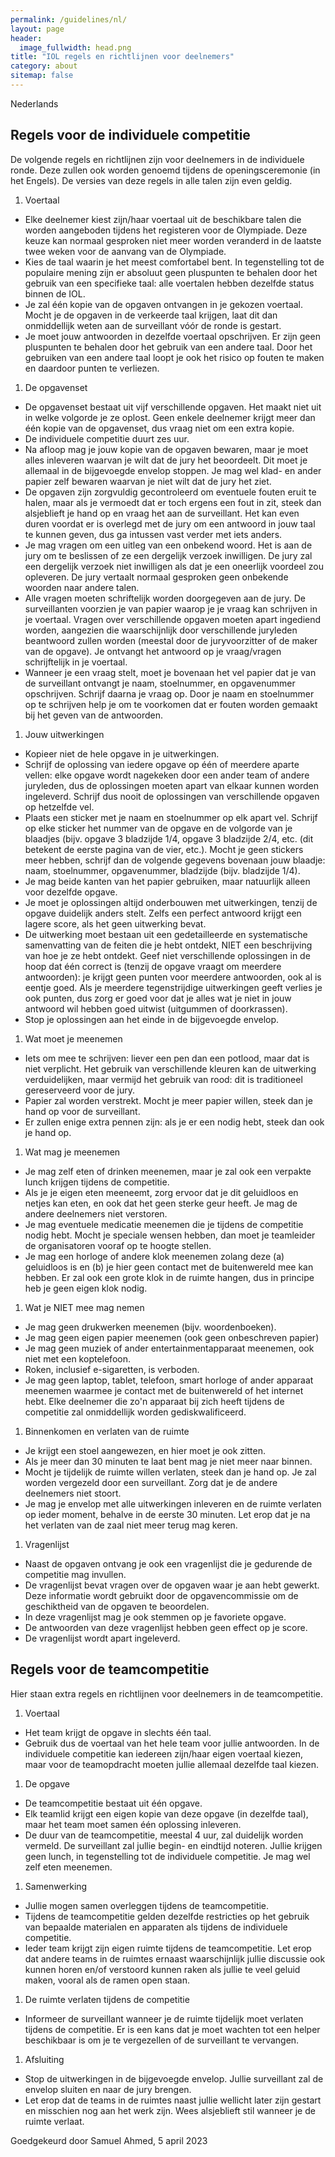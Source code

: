 ```yaml
---
permalink: /guidelines/nl/
layout: page
header:
  image_fullwidth: head.png
title: "IOL regels en richtlijnen voor deelnemers"
category: about
sitemap: false
---
```


Nederlands

## Regels voor de individuele competitie

De volgende regels en richtlijnen zijn voor deelnemers in de individuele ronde. Deze zullen ook worden genoemd tijdens de openingsceremonie (in het Engels). De versies van deze regels in alle talen zijn even geldig.

1. Voertaal
  * Elke deelnemer kiest zijn/haar voertaal uit de beschikbare talen die worden aangeboden tijdens het registeren voor de Olympiade. Deze keuze kan normaal gesproken niet meer worden veranderd in de laatste twee weken voor de aanvang van de Olympiade.
  * Kies de taal waarin je het meest comfortabel bent. In tegenstelling tot de populaire mening zijn er absoluut geen pluspunten te behalen door het gebruik van een specifieke taal: alle voertalen hebben dezelfde status binnen de IOL.
  * Je zal één kopie van de opgaven ontvangen in je gekozen voertaal. Mocht je de opgaven in de verkeerde taal krijgen, laat dit dan onmiddellijk weten aan de surveillant vóór de ronde is gestart.
  * Je moet jouw antwoorden in dezelfde voertaal opschrijven. Er zijn geen pluspunten te behalen door het gebruik van een andere taal. Door het gebruiken van een andere taal loopt je ook het risico op fouten te maken en daardoor punten te verliezen.
1. De opgavenset
  * De opgavenset bestaat uit vijf verschillende opgaven. Het maakt niet uit in welke volgorde je ze oplost. Geen enkele deelnemer krijgt meer dan één kopie van de opgavenset, dus vraag niet om een extra kopie.
  * De individuele competitie duurt zes uur.
  * Na afloop mag je jouw kopie van de opgaven bewaren, maar je moet alles inleveren waarvan je wilt dat de jury het beoordeelt. Dit moet je allemaal in de bijgevoegde envelop stoppen. Je mag wel klad- en ander papier zelf bewaren waarvan je niet wilt dat de jury het ziet.
  * De opgaven zijn zorgvuldig gecontroleerd om eventuele fouten eruit te halen, maar als je vermoedt dat er toch ergens een fout in zit, steek dan alsjeblieft je hand op en vraag het aan de surveillant. Het kan even duren voordat er is overlegd met de jury om een antwoord in jouw taal te kunnen geven, dus ga intussen vast verder met iets anders.
  * Je mag vragen om een uitleg van een onbekend woord. Het is aan de jury om te beslissen of ze een dergelijk verzoek inwilligen. De jury zal een dergelijk verzoek niet inwilligen als dat je een oneerlijk voordeel zou opleveren. De jury vertaalt normaal gesproken geen onbekende woorden naar andere talen. 
  * Alle vragen moeten schriftelijk worden doorgegeven aan de jury. De surveillanten voorzien je van papier waarop je je vraag kan schrijven in je voertaal. Vragen over verschillende opgaven moeten apart ingediend worden, aangezien die waarschijnlijk door verschillende juryleden beantwoord zullen worden (meestal door de juryvoorzitter of de maker van de opgave). Je ontvangt het antwoord op je vraag/vragen schrijftelijk in je voertaal. 
  * Wanneer je een vraag stelt, moet je bovenaan het vel papier dat je van de surveillant ontvangt je naam, stoelnummer, en opgavenummer opschrijven. Schrijf daarna je vraag op. Door je naam en stoelnummer op te schrijven help je om te voorkomen dat er fouten worden gemaakt bij het geven van de antwoorden.
1. Jouw uitwerkingen
  * Kopieer niet de hele opgave in je uitwerkingen.
  * Schrijf de oplossing van iedere opgave op één of meerdere aparte vellen: elke opgave wordt nagekeken door een ander team of andere juryleden, dus de oplossingen moeten apart van elkaar kunnen worden ingeleverd. Schrijf dus nooit de oplossingen van verschillende opgaven op hetzelfde vel.
  * Plaats een sticker met je naam en stoelnummer op elk apart vel. Schrijf op elke sticker het nummer van de opgave en de volgorde van je blaadjes (bijv. opgave 3 bladzijde 1/4, opgave 3 bladzijde 2/4, etc. (dit betekent de eerste pagina van de vier, etc.). Mocht je geen stickers meer hebben, schrijf dan de volgende gegevens bovenaan jouw blaadje: naam, stoelnummer, opgavenummer, bladzijde (bijv. bladzijde 1/4).
  * Je mag beide kanten van het papier gebruiken, maar natuurlijk alleen voor dezelfde opgave.
  * Je moet je oplossingen altijd onderbouwen met uitwerkingen, tenzij de opgave duidelijk anders stelt. Zelfs een perfect antwoord krijgt een lagere score, als het geen uitwerking bevat.
  * De uitwerking moet bestaan uit een gedetailleerde en systematische samenvatting van de feiten die je hebt ontdekt, NIET een beschrijving van hoe je ze hebt ontdekt. Geef niet verschillende oplossingen in de hoop dat één correct is (tenzij de opgave vraagt om meerdere antwoorden): je krijgt geen punten voor meerdere antwoorden, ook al is eentje goed. Als je meerdere tegenstrijdige uitwerkingen geeft verlies je ook punten, dus zorg er goed voor dat je alles wat je niet in jouw antwoord wil hebben goed uitwist (uitgummen of doorkrassen).
  * Stop je oplossingen aan het einde in de bijgevoegde envelop.
1. Wat moet je meenemen
  * Iets om mee te schrijven: liever een pen dan een potlood, maar dat is niet verplicht. Het gebruik van verschillende kleuren kan de uitwerking verduidelijken, maar vermijd het gebruik van rood: dit is traditioneel gereserveerd voor de jury.
  * Papier zal worden verstrekt. Mocht je meer papier willen, steek dan je hand op voor de surveillant.
  * Er zullen enige extra pennen zijn: als je er een nodig hebt, steek dan ook je hand op.
1. Wat mag je meenemen
  * Je mag zelf eten of drinken meenemen, maar je zal ook een verpakte lunch krijgen tijdens de competitie.
  * Als je je eigen eten meeneemt, zorg ervoor dat je dit geluidloos en netjes kan eten, en ook dat het geen sterke geur heeft. Je mag de andere deelnemers niet verstoren.
  * Je mag eventuele medicatie meenemen die je tijdens de competitie nodig hebt. Mocht je speciale wensen hebben, dan moet je teamleider de organisatoren vooraf op te hoogte stellen.
  * Je mag een horloge of andere klok meenemen zolang deze (a) geluidloos is en (b) je hier geen contact met de buitenwereld mee kan hebben. Er zal ook een grote klok in de ruimte hangen, dus in principe heb je geen eigen klok nodig.
1. Wat je NIET mee mag nemen
  * Je mag geen drukwerken meenemen (bijv. woordenboeken). 
  * Je mag geen eigen papier meenemen (ook geen onbeschreven papier)
  * Je mag geen muziek of ander entertainmentapparaat meenemen, ook niet met een koptelefoon.
  * Roken, inclusief e-sigaretten, is verboden.
  * Je mag geen laptop, tablet, telefoon, smart horloge of ander apparaat meenemen waarmee je contact met de buitenwereld of het internet hebt. Elke deelnemer die zo'n apparaat bij zich heeft tijdens de competitie zal onmiddellijk worden gediskwalificeerd.
1. Binnenkomen en verlaten van de ruimte
  * Je krijgt een stoel aangewezen, en hier moet je ook zitten.
  * Als je meer dan 30 minuten te laat bent mag je niet meer naar binnen.
  * Mocht je tijdelijk de ruimte willen verlaten, steek dan je hand op. Je zal worden vergezeld door een surveillant. Zorg dat je de andere deelnemers niet stoort.
  * Je mag je envelop met alle uitwerkingen inleveren en de ruimte verlaten op ieder moment, behalve in de eerste 30 minuten. Let erop dat je na het verlaten van de zaal niet meer terug mag keren.
1. Vragenlijst
  * Naast de opgaven ontvang je ook een vragenlijst die je gedurende de competitie mag invullen.
  * De vragenlijst bevat vragen over de opgaven waar je aan hebt gewerkt. Deze informatie wordt gebruikt door de opgavencommissie om de geschiktheid van de opgaven te beoordelen.
  * In deze vragenlijst mag je ook stemmen op je favoriete opgave.
  * De antwoorden van deze vragenlijst hebben geen effect op je score.
  * De vragenlijst wordt apart ingeleverd.

## Regels voor de teamcompetitie

Hier staan extra regels en richtlijnen voor deelnemers in de teamcompetitie.

1. Voertaal
  * Het team krijgt de opgave in slechts één taal.
  * Gebruik dus de voertaal van het hele team voor jullie antwoorden. In de individuele competitie kan iedereen zijn/haar eigen voertaal kiezen, maar voor de teamopdracht moeten jullie allemaal dezelfde taal kiezen.
1. De opgave
  * De teamcompetitie bestaat uit één opgave.
  * Elk teamlid krijgt een eigen kopie van deze opgave (in dezelfde taal), maar het team moet samen één oplossing inleveren.
  * De duur van de teamcompetitie, meestal 4 uur, zal duidelijk worden vermeld. De surveillant zal jullie begin- en eindtijd noteren. Jullie krijgen geen lunch, in tegenstelling tot de individuele competitie. Je mag wel zelf eten meenemen.
1. Samenwerking
  * Jullie mogen samen overleggen tijdens de teamcompetitie.
  * Tijdens de teamcompetitie gelden dezelfde restricties op het gebruik van bepaalde materialen en apparaten als tijdens de individuele competitie.
  * Ieder team krijgt zijn eigen ruimte tijdens de teamcompetitie. Let erop dat andere teams in de ruimtes ernaast waarschijnlijk jullie discussie ook kunnen horen en/of verstoord kunnen raken als jullie te veel geluid maken, vooral als de ramen open staan.
1. De ruimte verlaten tijdens de competitie
  * Informeer de surveillant wanneer je de ruimte tijdelijk moet verlaten tijdens de competitie. Er is een kans dat je moet wachten tot een helper beschikbaar is om je te vergezellen of de surveillant te vervangen.
1. Afsluiting
  * Stop de uitwerkingen in de bijgevoegde envelop. Jullie surveillant zal de envelop sluiten en naar de jury brengen.
  * Let erop dat de teams in de ruimtes naast jullie wellicht later zijn gestart en misschien nog aan het werk zijn. Wees alsjeblieft stil wanneer je de ruimte verlaat.

Goedgekeurd door Samuel Ahmed, 5 april 2023